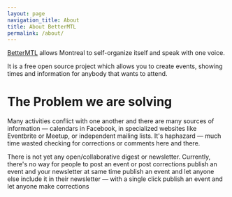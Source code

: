 ```yaml
---
layout: page
navigation_title: About
title: About BetterMTL
permalink: /about/
---
```


[BetterMTL](http://bettermtl.github.io) allows Montreal to self-organize itself and speak with one voice.

It is a free open source project which allows you to create events, showing times and information for anybody that wants to attend.

# The Problem we are solving

Many activities conflict with one another and there are many sources of information — calendars in Facebook, in specialized websites like Eventbrite or Meetup, or independent mailing lists. It's haphazard — much time wasted checking for corrections or comments here and there. 

There is not yet any open/collaborative digest or newsletter. 
Currently, there's no way for people to
post an event or post corrections 
publish an event and your newsletter at same time
publish an event and let anyone else include it in their newsletter — with a single click
publish an event and let anyone make corrections

